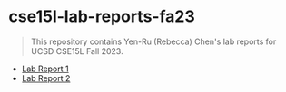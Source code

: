 # cse15l-lab-reports-fa23

> This repository contains Yen-Ru (Rebecca) Chen's lab reports for UCSD CSE15L Fall 2023.


- [Lab Report 1](./lab1.md)
- [Lab Report 2](./lab2.md)
